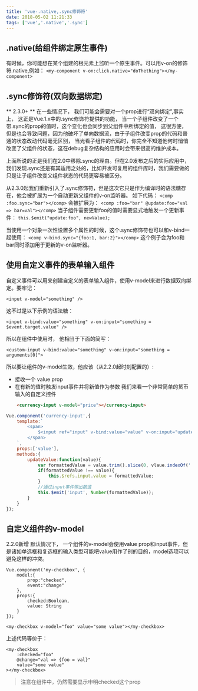 ```yaml
---
title: 'vue-.native,.sync修饰符'
date: 2018-05-02 11:21:33
tags: ['vue','.native','.sync']
---
```

## .native(给组件绑定原生事件)
有时候，你可能想在某个组建的根元素上监听一个原生事件。可以用v-on的修饰符.native,例如：
    ```
    <my-component v-on:click.native="doThething"></my-component>
    ```
<!-- more -->
## .sync修饰符(双向数据绑定)
** 2.3.0+ **
在一些情况下， 我们可能会需要对一个prop进行“双向绑定”,事实上， 这正是Vue.1.x中的.sync修饰符提供的功能， 当一个子组件改变了一个带.sync的prop的值时，这个变化也会同步到父组件中所绑定的值， 这很方便，但是也会导致问题，因为他破坏了单向数据流，由于子组件改变prop的代码和普通的状态改动代码毫无区别，
当光看子组件的代码时，你完全不知道他何时悄悄改变了父组件的状态，这在debug复杂结构的应用时会带来很高的维护成本。

上面所说的正是我们在2.0中移除.sync的理由。但在2.0发布之后的实际应用中，我们发现.sync还是有其适用之处的，比如开发可复用的组件库时，我们需要做的只是让子组件改变父组件状态的代码更容易被区分。

从2.3.0起我们重新引入了.sync修饰符，但是这次它只是作为编译时的语法糖存在，他会被扩展为一个自动更新父组件的v-on监听器。
如下代码：
    ```
    <comp :foo.sync="bar"></comp>
    ```
会被扩展为：
    ```
    <comp :foo="bar" @update:foo="val => bar=val"></comp>
    ```
当子组件需要更新foo的值时需要显式地触发一个更新事件：
    ```
    this.$emit("update:foo", newValue);
    ```

当使用一个对象一次性设置多个属性的时候，这个.sync修饰符也可以和v-bind一起使用：
    ```
    <comp v-bind.sync="{foo:1, bar:2}"></comp>
    ```
这个例子会为foo和bar同时添加用于更新的v-on监听器。

## 使用自定义事件的表单输入组件
自定义事件可以用来创建自定义的表单输入组件，使用v-model来进行数据双向绑定。要牢记：
```
<input v-model="something" />
```
这不过是以下示例的语法糖：
```
<input v-bind:value="something" v-on:input="something = $event.target.value" />
```
所以在组件中使用时， 他相当于下面的简写：
```
<custom-input v-bind:value="something" v-on:input="something = arguments[0]">
```
所以要让组件的v-model生效，他应该（从2.2.0起时刻配置的）:
* 接收一个 value prop
* 在有新的值时触发input事件并将新值作为参数
我们来看一个非常简单的货币输入的自定义控件
```html
    <currency-input v-model="price"></currency-input>
```
```javascript
Vue.component('currency-input',{
    template:`
        <span>
            $<input ref="input" v-bind:value="value" v-on:input="updateValue($event.target.value)"
        </span>
    `,
    props:['value'],
    methods:{
        updateValue:function(value){
            var formattedValue = value.trim().slice(0, vlaue.indexOf('.') === -1? value.length:value.indexOf('.')+3);
            if(formattedValue !== value){
                this.$refs.input.value = formattedValue;
            }
            //通过input事件带出数值
            this.$emit('input', Number(formattedValue));
        }
    }
});
```

## 自定义组件的v-model
2.2.0新增
默认情况下， 一个组件的v-model会使用value prop和input事件，但是诸如单选框和复选框的输入类型可能吧value用作了别的目的，model选项可以避免这样的冲突。
```
Vue.component('my-checkbox', {
    model:{
        prop:"checked",
        event:"change"
    },
    props:{
        checked:Boolean,
        value: String
    }
});
```
```
<my-checkbox v-model="foo" value="some value"></my-checkbox>
```
上述代码等价于：
```
<my-checkbox
    :checked="foo"
    @change="val => {foo = val}"
    value="some value"
></my-checkbox>
```
> 注意在组件中，仍然需要显示申明checked这个prop



